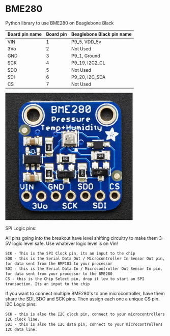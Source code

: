BME280
============

Python library to use BME280 on Beaglebone Black

| Board pin name | Board pin | Beaglebone Black pin name |
|----------------|-----------| --------------------------|
| VIN            | 1         | P9\_5, VDD\_5v            |
| 3Vo            | 2         | Not Used                  |
| GND            | 3         | P9\_1, Ground             |
| SCK            | 4         | P9\_19, I2C2\_CL          |
| SDO            | 5         | Not Used                  |
| SDI            | 6         | P9\_20, I2C_SDA           |
| CS             | 7         | Not Used                  |

![pins](images/BME280.jpg)

SPI Logic pins:

All pins going into the breakout have level shifting circuitry to make them 3-5V logic level safe. Use whatever logic level is on Vin!

    SCK - This is the SPI Clock pin, its an input to the chip
    SDO - this is the Serial Data Out / Microcontroller In Sensor Out pin, for data sent from the BMP183 to your processor
    SDI - this is the Serial Data In / Microcontroller Out Sensor In pin, for data sent from your processor to the BME280
    CS - this is the Chip Select pin, drop it low to start an SPI transaction. Its an input to the chip

If you want to connect multiple BME280's to one microcontroller, have them share the SDI, SDO and SCK pins. Then assign each one a unique CS pin.
I2C Logic pins:

    SCK - this is also the I2C clock pin, connect to your microcontrollers I2C clock line.
    SDI - this is also the I2C data pin, connect to your microcontrollers I2C data line.
